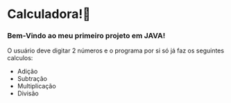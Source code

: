 <h1>Calculadora!🧮</h1>

<h3>Bem-Vindo ao meu primeiro projeto em JAVA!</h3>
O usuário deve digitar 2 números e o programa por si só já faz os seguintes calculos:

+ Adição
+ Subtração
+ Multiplicação  
+ Divisão
